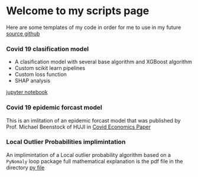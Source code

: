 # Welcome to my scripts page
Here are some templates of my code in order for me to use in my future 
[source github](https://github.com/Elisarchod/Varios)

### Covid 19 clasification model
- A clasification model with several base algorithm and XGBoost algorithm 
- Custom scikit learn pipelines
- Custom loss function 
- SHAP analysis

[jupyter notebook](https://nbviewer.jupyter.org/github/Elisarchod/Varios/blob/ad595a591569d5e4bdd8ba164750fbd6325cd1f8/XGBoost%20Clasification/classification_python.ipynb)

### Covid 19 epidemic forcast model
This is an imlitation of an epidemic forcast model that was published 
by Prof. Michael Beenstock of HUJI in [Covid Economics Paper](https://cepr.org/content/covid-economics-vetted-and-real-time-papers-0)

### Local Outlier Probabilities implimintation
An implimintation of a Local outlier probability algorithm based on a ```PyNomaly``` loop package
full mathematical explanation is the pdf file in the directory
[py file](https://github.com/Elisarchod/Varios/blob/master/LoOP%20implementation/resource.py)


